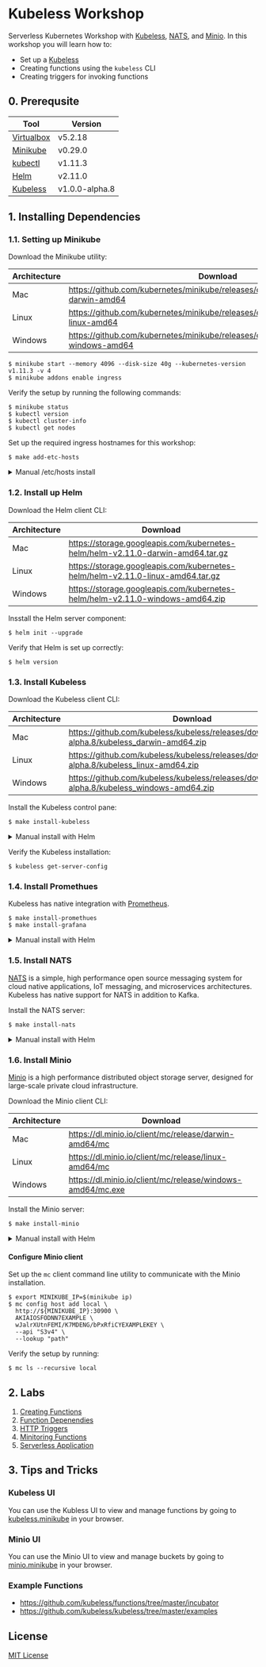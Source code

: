 # Kubeless Workshop

Serverless Kubernetes Workshop with [Kubeless](kubeless), [NATS](nats), and
[Minio](minio). In this workshop you will learn how to:

* Set up a [Kubeless][kubeless]
* Creating functions using the `kubeless` CLI
* Creating triggers for invoking functions

[kubeless]: https://kubeless.io
[nats]: https://nats.io
[minio]: https://minio.io

## 0. Prerequsite

| Tool                        | Version        |
|-----------------------------|----------------|
| [Virtualbox](virtualbox-dl) | v5.2.18        |
| [Minikube](minikube-dl)     | v0.29.0        |
| [kubectl](kubectl-dl)       | v1.11.3        |
| [Helm](helm-dl)             | v2.11.0        |
| [Kubeless](kubeless-dl)     | v1.0.0-alpha.8 |

[virtualbox-dl]: https://www.virtualbox.org/wiki/Downloads
[minikube-dl]: https://github.com/kubernetes/minikube/releases
[kubectl-dl]: https://github.com/kubernetes/kubernetes/releases
[helm-dl]: https://github.com/helm/helm/releases
[kubeless-dl]: https://github.com/kubeless/kubeless/releases

## 1. Installing Dependencies

### 1.1. Setting up Minikube

Download the Minikube utility:

| Architecture | Download                                                                                |
|--------------|-----------------------------------------------------------------------------------------|
| Mac          | https://github.com/kubernetes/minikube/releases/download/v0.29.0/minikube-darwin-amd64  |
| Linux        | https://github.com/kubernetes/minikube/releases/download/v0.29.0/minikube-linux-amd64   |
| Windows      | https://github.com/kubernetes/minikube/releases/download/v0.29.0/minikube-windows-amd64 |

```shell
$ minikube start --memory 4096 --disk-size 40g --kubernetes-version v1.11.3 -v 4
$ minikube addons enable ingress
```

Verify the setup by running the following commands:

```shell
$ minikube status
$ kubectl version
$ kubectl cluster-info
$ kubectl get nodes
```

Set up the required ingress hostnames for this workshop:

```
$ make add-etc-hosts
```

<details>
 <summary>Manual /etc/hosts install</summary>

```shell
$ export MINIKUBE_IP=$(minikube ip)
$ sudo sh -c "echo \"\n\" >> /etc/hosts"
$ sudo sh -c "echo \"$MINIKUBE_IP  minio.minikube\" >> /etc/hosts"
$ sudo sh -c "echo \"$MINIKUBE_IP  nats.minikube\" >> /etc/hosts"
$ sudo sh -c "echo \"$MINIKUBE_IP  kubeless.minikube\" >> /etc/hosts"
$ sudo sh -c "echo \"$MINIKUBE_IP  promethues.minikube\" >> /etc/hosts"
$ sudo sh -c "echo \"$MINIKUBE_IP  grafana.minikube\" >> /etc/hosts"
$ sudo sh -c "echo \"$MINIKUBE_IP  function-python.minikube\" >> /etc/hosts"
$ sudo sh -c "echo \"$MINIKUBE_IP  function-node.minikube\" >> /etc/hosts"
```
</details>

### 1.2. Install up Helm

Download the Helm client CLI:

| Architecture | Download                                                                        |
|--------------|---------------------------------------------------------------------------------|
| Mac          | https://storage.googleapis.com/kubernetes-helm/helm-v2.11.0-darwin-amd64.tar.gz |
| Linux        | https://storage.googleapis.com/kubernetes-helm/helm-v2.11.0-linux-amd64.tar.gz  |
| Windows      | https://storage.googleapis.com/kubernetes-helm/helm-v2.11.0-windows-amd64.zip   |

Insstall the Helm server component:

```shell
$ helm init --upgrade
```

Verify that Helm is set up correctly:

```shell
$ helm version
```

### 1.3. Install Kubeless

Download the Kubeless client CLI:

| Architecture | Download                                                                                         |
|--------------|--------------------------------------------------------------------------------------------------|
| Mac          | https://github.com/kubeless/kubeless/releases/download/v1.0.0-alpha.8/kubeless_darwin-amd64.zip  |
| Linux        | https://github.com/kubeless/kubeless/releases/download/v1.0.0-alpha.8/kubeless_linux-amd64.zip   |
| Windows      | https://github.com/kubeless/kubeless/releases/download/v1.0.0-alpha.8/kubeless_windows-amd64.zip |

Install the Kubeless control pane:

```shell
$ make install-kubeless
```

<details>
 <summary>Manual install with Helm</summary>

```shell
$ helm upgrade kubeless ./charts/kubeless \
  --namespace kubeless \
  --values config/kubeless.yaml \
  --install \
  --wait \
  --timeout 600 \
  --force
```
</details>

Verify the Kubeless installation:

```shell
$ kubeless get-server-config
```

### 1.4. Install Promethues

Kubeless has native integration with [Prometheus](promethues).

```
$ make install-promethues
$ make install-grafana
```

<details>
 <summary>Manual install with Helm</summary>

```shell
$ export MINIKUBE_IP=$(minikube ip)

$ helm upgrade prometheus stable/prometheus \
  --version 7.2.0 \
  --namespace monitoring \
  --values config/prometheus.yaml \
  --set server.ingress.hosts[1]=prometheus.${MINIKUBE_IP}.nip.io \
  --install \
  --wait \
  --timeout 600 \
  --force

$ helm upgrade grafana stable/grafana \
  --version 1.16.0 \
  --namespace monitoring \
  --values config/grafana.yaml \
  --set ingress.hosts[1]=grafana.${MINIKUBE_IP}.nip.io \
  --install \
  --wait \
  --timeout 600 \
  --force
```
</details>

[promethues]: https://promethues.io

### 1.5. Install NATS

[NATS](https://nats.io) is a simple, high performance open source messaging
system for cloud native applications, IoT messaging, and microservices
architectures. Kubeless has native support for NATS in addition to Kafka.

Install the NATS server:

```shell
$ make install-nats
```

<details>
 <summary>Manual install with Helm</summary>

```shell
$ helm upgrade nats stable/nats \
  --namespace nats \
  --values config/nats.yaml \
  --install \
  --wait \
  --timeout 600 \
  --force
```
</details>

### 1.6. Install Minio

[Minio](https://minio.io) is a high performance distributed object storage
server, designed for large-scale private cloud infrastructure.

Download the Minio client CLI:

| Architecture | Download                                                   |
|--------------|------------------------------------------------------------|
| Mac          | https://dl.minio.io/client/mc/release/darwin-amd64/mc      |
| Linux        | https://dl.minio.io/client/mc/release/linux-amd64/mc       |
| Windows      | https://dl.minio.io/client/mc/release/windows-amd64/mc.exe |

Install the Minio server:

```shell
$ make install-minio
```

<details>
 <summary>Manual install with Helm</summary>

```shell
$ helm upgrade minio stable/minio \
  --namespace minio \
  --values config/minio.yaml \
  --install \
  --wait \
  --timeout 600 \
  --force
```
</details>

#### Configure Minio client

Set up the `mc` client command line utility to communicate with the Minio
installation.

```shell
$ export MINIKUBE_IP=$(minikube ip)
$ mc config host add local \
  http://${MINIKUBE_IP}:30900 \
  AKIAIOSFODNN7EXAMPLE \
  wJalrXUtnFEMI/K7MDENG/bPxRfiCYEXAMPLEKEY \
  --api "S3v4" \
  --lookup "path"
```

Verify the setup by running:

```shell
$ mc ls --recursive local
```

## 2. Labs

1. [Creating Functions](./labs/1-functions#readme)
1. [Function Depenendies](./labs/2-dependencies#readme)
1. [HTTP Triggers](./labs/3-http-triggers#readme)
1. [Minitoring Functions](./labs/4-monitoring#readme)
1. [Serverless Application](./labs/9-serverless#readme)

## 3. Tips and Tricks

### Kubeless UI

You can use the Kubless UI to view and manage functions by going to
[kubeless.minikube](kubeless-minikube) in your browser.

[kubeless-minikube]: http://kubeless.minikube

### Minio UI

You can use the Minio UI to view and manage buckets by going to
[minio.minikube](minio-minikube) in your browser.

[minio-minikube]: http://minio.minikube

### Example Functions

* https://github.com/kubeless/functions/tree/master/incubator
* https://github.com/kubeless/kubeless/tree/master/examples

## License

[MIT License](./LICENSE)
